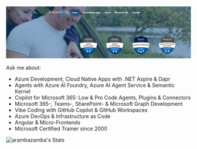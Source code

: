[![header](_images/header.jpg)](https://www.integrations.at)

Ask me about: 

- Azure Development, Cloud Native Apps with .NET Aspire & Dapr
- Agents with Azure AI Foundry, Azure AI Agent Service & Semantic Kernel
- Copilot for Microsoft 365: Low & Pro Code Agents, Plugins & Connectors
- Microsoft 365-, Teams-, SharePoint- & Microsoft Graph Development
- Vibe Coding with GitHub Copilot & GitHub Workspaces
- Azure DevOps & Infrastructure as Code
- Angular & Micro-Frontends
- Microsoft Certified Trainer since 2000

![arambazamba's Stats](https://github-readme-stats.vercel.app/api?username=alexander-kastil&theme=vue-dark&show_icons=true&hide_border=true&count_private=true)
